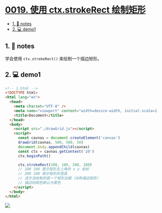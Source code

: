 # [0019. 使用 ctx.strokeRect 绘制矩形](https://github.com/Tdahuyou/TNotes.canvas/tree/main/notes/0019.%20%E4%BD%BF%E7%94%A8%20ctx.strokeRect%20%E7%BB%98%E5%88%B6%E7%9F%A9%E5%BD%A2)

<!-- region:toc -->

- [1. 📒 notes](#1--notes)
- [2. 💻 demo1](#2--demo1)

<!-- endregion:toc -->

## 1. 📒 notes

学会使用 `ctx.strokeRect()` 来绘制一个描边矩形。

## 2. 💻 demo1

```html
<!-- 1.html -->
<!DOCTYPE html>
<html lang="en">
  <head>
    <meta charset="UTF-8" />
    <meta name="viewport" content="width=device-width, initial-scale=1.0" />
    <title>Document</title>
  </head>
  <body>
    <script src="./drawGrid.js"></script>
    <script>
      const cavnas = document.createElement('canvas')
      drawGrid(cavnas, 500, 500, 50)
      document.body.appendChild(cavnas)
      const ctx = cavnas.getContext('2d')
      ctx.beginPath()

      ctx.strokeRect(100, 100, 200, 100)
      // 100 100 表示矩形左上角的 x y 坐标
      // 200 100 表示矩形的宽高
      // 该方法绘制的是一个矩形边框（也称描边矩形）
      // 描边的颜色默认为黑色
    </script>
  </body>
</html>
```

![](https://cdn.jsdelivr.net/gh/Tdahuyou/imgs@main/2024-10-04-00-46-49.png)
